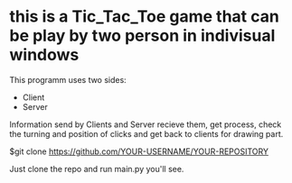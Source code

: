 # this is a Tic_Tac_Toe game that can be play by two person in indivisual windows

This programm uses two sides:

 - Client
 - Server

Information send by Clients and Server recieve them, get process, check the turning and position of clicks and get back to clients for drawing part.

$git clone https://github.com/YOUR-USERNAME/YOUR-REPOSITORY

Just clone the repo and run main.py you'll see.
